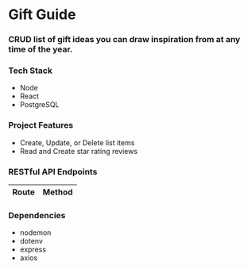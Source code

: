 # Gift Guide

### CRUD list of gift ideas you can draw inspiration from at any time of the year.

### Tech Stack
- Node
- React
- PostgreSQL

### Project Features
- Create, Update, or Delete list items
- Read and Create star rating reviews

### RESTful API Endpoints
| Route | Method |
|-------|--------|

### Dependencies
- nodemon
- dotenv
- express
- axios

